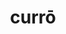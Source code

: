 ---
title: currō
meaning: to run
ch: two
pos: verb
secondppstem: curr
infend: ere
conjugation: third
derivative: occur, current, course
---